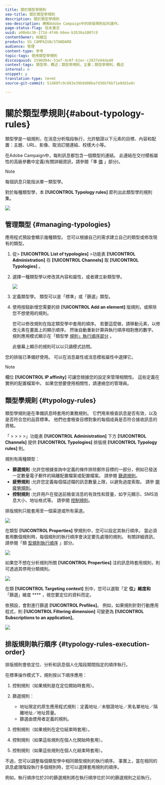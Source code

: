 ```yaml
---
title: 關於類型學規則
seo-title: 關於類型學規則
description: 關於類型學規則
seo-description: 瞭解Adobe Campaign中的排版規則如何運作。
page-status-flag: 從未激活
uuid: a98ebc36-172d-4f46-b6ee-b2636a1007c9
contentOwner: 紹維亞
products: SG_CAMPAIGN/STANDARD
audience: 管理
content-type: 參考
topic-tags: 使用類型學規則
discoiquuid: 2590d94c-51ef-4c0f-b1ec-c2837e94da40
context-tags: 類型學，概述；類型學規則，主要；類型學規則，概述
internal: n
snippet: y
translation-type: tm+mt
source-git-commit: 51d80fc9c683e39b9d08ba7d36b76b71a9dd1e8c

---
```



# 關於類型學規則{#about-typology-rules}

類型學是一組規則，在消息分析階段執行，允許驗證以下元素的目標、內容和配置：主題、URL、影像、取消訂閱連結、校樣大小等。

在Adobe Campaign中，每則訊息都包含一個類型的連結。 此連結在交付模板屬性的高級參數中定義(有關詳細資訊，請參閱「準 [備](../../administration/using/configuring-email-channel.md#preparation) 」部分)。

>[!NOTE]
>
>每個訊息只能指派單一類型學。

對於每種類型學，本 **[!UICONTROL Typology rules]** 節列出此類型學的規則集。

![](assets/typology_typo-rule-list.png)

## 管理類型 {#managing-typologies}

應用程式預設會顯示幾種類型。 您可以根據自己的需求建立自己的類型或修改現有的類型。

1. 從&gt; **[!UICONTROL List of typologies]** &gt;功能表 **[!UICONTROL Administration]** 存 **[!UICONTROL Channels]** 取 **[!UICONTROL Typologies]** 。
1. 選擇一種類型學以修改其內容和屬性，或者建立新類型學。

   ![](assets/typology_list.png)

1. 定義類型學。 類型可以是「標準」或「篩選」類型。
1. 使用按鈕新增您需要的排 **[!UICONTROL Add an element]** 版規則，或移除您不想使用的規則。

   您可以修改規則在指定類型學中套用的順序。 若要這麼做，請移動元素，以修改元素在畫面上的顯示順序。 然後自動重新計算與執行順序相對應的數字。 規則應用模式顯示在「類型學 [規則」執行順序部分](#typology-rules-execution-order) 。

   此螢幕上顯示的規則可以以只讀模式訪問。

您的排版已準備好使用。 可以在消息屬性或消息模板屬性中選擇它。

>[!NOTE]
>
>欄位 **[!UICONTROL IP affinity]** 可讓您根據您的設定來管理相關性。 這些定義在實例的配置檔案中。 如果您想要使用相關性，請連絡您的管理員。

## 類型學規則 {#typology-rules}

類型學規則是在準備訊息時套用的業務規則。 它們用來檢查訊息是否有效，以及是否符合您的品質標準。 他們也會檢查目標對象的每個成員是否符合接收訊息的資格。

「 &gt; &gt; &gt; &gt;」功能表 **[!UICONTROL Administration]** 下方 **[!UICONTROL Channels]** 提供 **[!UICONTROL Typologies]** 排版規 **[!UICONTROL Typology rules]** 則。

規則有兩種類型：

* **篩選規則** :允許您根據查詢中定義的條件排除郵件目標的一部分，例如已發送一定數量電子郵件的隔離配置檔案或配置檔案。 請參閱 [篩選規則](../../administration/using/filtering-rules.md)。
* **疲勞規則** :允許您定義每個描述檔的訊息數量上限，以避免過度索取。 請參 [閱疲勞規則](../../administration/using/fatigue-rules.md)。
* **控制規則** :允許用戶在發送前檢查消息的有效性和質量，如字元顯示、SMS消息大小、地址格式等。 請參閱 [控制規則](../../administration/using/control-rules.md)。

排版規則只能套用至一個渠道或所有渠道。

![](assets/typology_channel.png)

在類型 **[!UICONTROL Properties]** 學規則中，您可以設定其執行順序。 當必須套用數個規則時，每個規則的執行順序會決定要先處理的規則。 有關詳細資訊，請參閱「類 [型規則執行順序](#typology-rules-execution-order) 」部分。

![](assets/typology_rule-active.png)

如果您不想在分析規則所關 **[!UICONTROL Properties]** 注的訊息時套用規則，則可透過其停用分類規則。

![](assets/typology_rule-order.png)

在類 **[!UICONTROL Targeting context]** 別中，您可以選取「定 **位」維度和** 「篩選」維度 **** ，視您要定位的資料而定。

依預設，會對進行篩選 **[!UICONTROL Profiles]**。 例如，如果規則針對行動應用程式，則 **[!UICONTROL Filtering dimension]** 可變更為 **[!UICONTROL Subscriptions to an application]**。

![](assets/typology_rule-order_2.png)

## 排版規則執行順序 {#typology-rules-execution-order}

排版規則會依定位、分析和訊息個人化階段期間指定的順序執行。

在標準操作模式下，規則按以下順序應用：

1. 控制規則（如果規則是在定位開始時套用）。
1. 篩選規則：

   * 地址限定的原生應用程式規則：定義地址／未驗證地址／黑名單地址／隔離地址／地址質量。
   * 篩選由使用者定義的規則。

1. 控制規則（如果規則在定位結束時套用）。
1. 控制規則（如果這些規則在個人化開始時套用）。
1. 控制規則（如果這些規則在個人化結束時套用）。

不過，您可以調整每個類型學中相同類型規則的執行順序。 事實上，當在相同的訊息處理階段執行多個規則時，您可以選擇套用規則的順序。

例如，執行順序位於20的篩選規則將在執行順序位於30的篩選規則之前執行。
